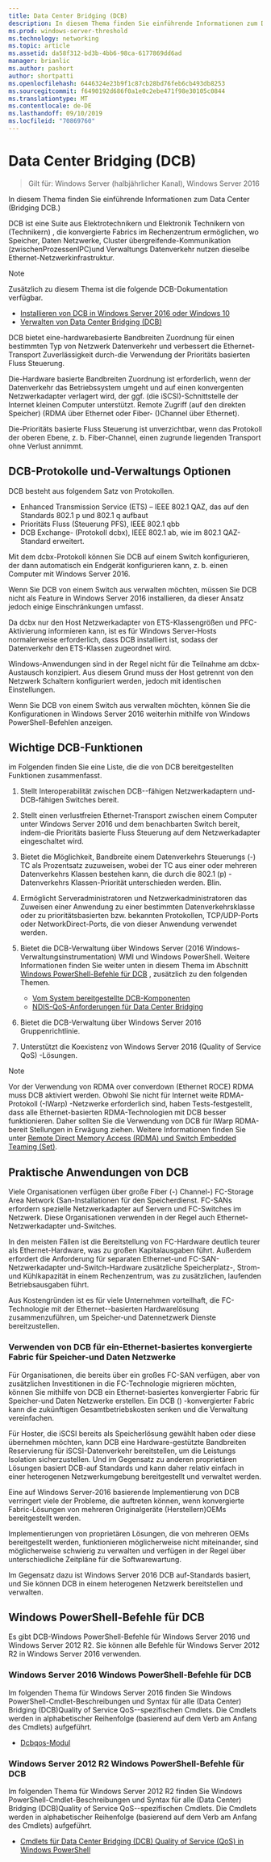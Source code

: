 ```yaml
---
title: Data Center Bridging (DCB)
description: In diesem Thema finden Sie einführende Informationen zum Data Center Bridging in Windows Server 2016.
ms.prod: windows-server-threshold
ms.technology: networking
ms.topic: article
ms.assetid: da58f312-bd3b-4bb6-98ca-6177869dd6ad
manager: brianlic
ms.author: pashort
author: shortpatti
ms.openlocfilehash: 6446324e23b9f1c87cb28bd76feb6cb493db8253
ms.sourcegitcommit: f6490192d686f0a1e0c2ebe471f98e30105c0844
ms.translationtype: MT
ms.contentlocale: de-DE
ms.lasthandoff: 09/10/2019
ms.locfileid: "70869760"
---
```

# <a name="data-center-bridging-dcb"></a>Data Center Bridging \(DCB\)

>Gilt für: Windows Server (halbjährlicher Kanal), Windows Server 2016

In diesem Thema finden Sie einführende Informationen zum Data Center \(Bridging DCB.\)

DCB ist eine Suite aus Elektrotechnikern und Elektronik Technikern von \(Technikern\) , die konvergierte Fabrics im Rechenzentrum ermöglichen, wo Speicher, Daten Netzwerke, Cluster übergreifende\-Kommunikation \(zwischenProzessenIPC\)und Verwaltungs Datenverkehr nutzen dieselbe Ethernet-Netzwerkinfrastruktur.

>[!NOTE]
>Zusätzlich zu diesem Thema ist die folgende DCB-Dokumentation verfügbar.
>
>- [Installieren von DCB in Windows Server 2016 oder Windows 10](dcb-install.md)
>- [Verwalten von Data Center Bridging (DCB)](dcb-manage.md)

DCB bietet eine\-hardwarebasierte Bandbreiten Zuordnung für einen bestimmten Typ von Netzwerk Datenverkehr und verbessert die Ethernet-Transport Zuverlässigkeit durch\-die Verwendung der Prioritäts basierten Fluss Steuerung.

Die\-Hardware basierte Bandbreiten Zuordnung ist erforderlich, wenn der Datenverkehr das Betriebssystem umgeht und auf einen konvergenten Netzwerkadapter verlagert wird, der ggf. \(die iSCSI\)-Schnittstelle der Internet kleinen Computer unterstützt. Remote Zugriff \(auf den direkten Speicher\) (RDMA über Ethernet oder Fiber- \(\)Channel über Ethernet).

Die\-Prioritäts basierte Fluss Steuerung ist unverzichtbar, wenn das Protokoll der oberen Ebene, z. b. Fiber-Channel, einen zugrunde liegenden Transport ohne Verlust annimmt.

## <a name="dcb-protocols-and-management-options"></a>DCB-Protokolle und-Verwaltungs Optionen

DCB besteht aus folgendem Satz von Protokollen. 

- Enhanced Transmission Service \(ETS\) – IEEE 802.1 QAZ, das auf den Standards 802.1 p und 802.1 q aufbaut
- Prioritäts Fluss \(Steuerung PFS\), IEEE 802.1 qbb 
- DCB Exchange- \(Protokoll dcbx\), IEEE 802.1 ab, wie im 802.1 QAZ-Standard erweitert.

Mit dem dcbx-Protokoll können Sie DCB auf einem Switch konfigurieren, der dann automatisch ein Endgerät konfigurieren kann, z. b. einen Computer mit Windows Server 2016.

Wenn Sie DCB von einem Switch aus verwalten möchten, müssen Sie DCB nicht als Feature in Windows Server 2016 installieren, da dieser Ansatz jedoch einige Einschränkungen umfasst.

Da dcbx nur den Host Netzwerkadapter von ETS-Klassengrößen und PFC-Aktivierung informieren kann, ist es für Windows Server-Hosts normalerweise erforderlich, dass DCB installiert ist, sodass der Datenverkehr den ETS-Klassen zugeordnet wird.

Windows-Anwendungen sind in der Regel nicht für die Teilnahme am dcbx-Austausch konzipiert. Aus diesem Grund muss der Host getrennt von den Netzwerk Schaltern konfiguriert werden, jedoch mit identischen Einstellungen.

Wenn Sie DCB von einem Switch aus verwalten möchten, können Sie die Konfigurationen in Windows Server 2016 weiterhin mithilfe von Windows PowerShell-Befehlen anzeigen.

##  <a name="important-dcb-functionality"></a>Wichtige DCB-Funktionen

im Folgenden finden Sie eine Liste, die die von DCB bereitgestellten Funktionen zusammenfasst.

1. Stellt Interoperabilität zwischen DCB\--fähigen Netzwerkadaptern und\-DCB-fähigen Switches bereit.

2. Stellt einen verlustfreien Ethernet-Transport zwischen einem Computer unter Windows Server 2016 und dem benachbarten Switch bereit, indem\-die Prioritäts basierte Fluss Steuerung auf dem Netzwerkadapter eingeschaltet wird.

3. Bietet die Möglichkeit, Bandbreite einem Datenverkehrs Steuerungs \(-\) TC als Prozentsatz zuzuweisen, wobei der TC aus einer oder mehreren Datenverkehrs Klassen bestehen kann, die durch die 802.1 \(p\) -Datenverkehrs Klassen-Priorität unterschieden werden. Blin.

4. Ermöglicht Serveradministratoren und Netzwerkadministratoren das Zuweisen einer Anwendung zu einer bestimmten Datenverkehrsklasse oder zu prioritätsbasierten bzw. bekannten Protokollen, TCP/UDP-Ports oder NetworkDirect-Ports, die von dieser Anwendung verwendet werden.

5. Bietet die DCB-Verwaltung über Windows Server \(2016 Windows-Verwaltungsinstrumentation\) WMI und Windows PowerShell. Weitere Informationen finden Sie weiter unten in diesem Thema im Abschnitt [Windows PowerShell-Befehle für DCB](#bkmk_wps) , zusätzlich zu den folgenden Themen.
    - [Vom System bereitgestellte DCB-Komponenten](https://msdn.microsoft.com/windows/hardware/drivers/network/system-provided-dcb-components)
    - [NDIS-QoS-Anforderungen für Data Center Bridging](https://msdn.microsoft.com/windows/hardware/drivers/network/ndis-qos-requirements-for-data-center-bridging)

6. Bietet die DCB-Verwaltung über Windows Server 2016 Gruppenrichtlinie.

7. Unterstützt die Koexistenz von Windows Server 2016 \(Quality of Service QoS\) -Lösungen.

>[!NOTE]
>Vor der Verwendung von RDMA over converdown \(Ethernet ROCE\) RDMA muss DCB aktiviert werden. Obwohl Sie nicht für Internet weite RDMA-Protokoll \(-IWarp\) -Netzwerke erforderlich sind, haben Tests\-festgestellt, dass alle Ethernet-basierten RDMA-Technologien mit DCB besser funktionieren. Daher sollten Sie die Verwendung von DCB für IWarp RDMA-bereit Stellungen in Erwägung ziehen. Weitere Informationen finden Sie unter [Remote Direct Memory Access (RDMA) und Switch Embedded Teaming (Set)](../../../virtualization/hyper-v-virtual-switch/RDMA-and-Switch-Embedded-Teaming.md).

##  <a name="practical-applications-of-dcb"></a>Praktische Anwendungen von DCB

Viele Organisationen verfügen über große Fiber \(-\) Channel-\) FC-Storage Area Network \(San-Installationen für den Speicherdienst. FC-SANs erfordern spezielle Netzwerkadapter auf Servern und FC-Switches im Netzwerk. Diese Organisationen verwenden in der Regel auch Ethernet-Netzwerkadapter und-Switches.

In den meisten Fällen ist die Bereitstellung von FC-Hardware deutlich teurer als Ethernet-Hardware, was zu großen Kapitalausgaben führt. Außerdem erfordert die Anforderung für separaten Ethernet-und FC-SAN-Netzwerkadapter und-Switch-Hardware zusätzliche Speicherplatz-, Strom-und Kühlkapazität in einem Rechenzentrum, was zu zusätzlichen, laufenden Betriebsausgaben führt.

Aus Kostengründen ist es für viele Unternehmen vorteilhaft, die FC-Technologie mit der Ethernet\--basierten Hardwarelösung zusammenzuführen, um Speicher-und Datennetzwerk Dienste bereitzustellen.

### <a name="using-dcb-for-an-ethernet-based-converged-fabric-for-storage-and-data-networking"></a>Verwenden von DCB für ein\-Ethernet-basiertes konvergierte Fabric für Speicher-und Daten Netzwerke

Für Organisationen, die bereits über ein großes FC-SAN verfügen, aber von zusätzlichen Investitionen in die FC-Technologie migrieren möchten, können Sie mithilfe von DCB ein Ethernet-basiertes konvergierter Fabric für Speicher-und Daten Netzwerke erstellen. Ein DCB \(\) -konvergierter Fabric kann die zukünftigen Gesamtbetriebskosten senken und die Verwaltung vereinfachen.

Für Hoster, die iSCSI bereits als Speicherlösung gewählt haben oder diese übernehmen möchten, kann DCB eine Hardware\-gestützte Bandbreiten Reservierung für iSCSI-Datenverkehr bereitstellen, um die Leistungs Isolation sicherzustellen. Und im Gegensatz zu anderen proprietären Lösungen basiert DCB\-auf Standards und kann daher relativ einfach in einer heterogenen Netzwerkumgebung bereitgestellt und verwaltet werden.

Eine auf Windows Server\-2016 basierende Implementierung von DCB verringert viele der Probleme, die auftreten können, wenn konvergierte Fabric-Lösungen von mehreren Originalgeräte \(Herstellern\)OEMs bereitgestellt werden.

Implementierungen von proprietären Lösungen, die von mehreren OEMs bereitgestellt werden, funktionieren möglicherweise nicht miteinander, sind möglicherweise schwierig zu verwalten und verfügen in der Regel über unterschiedliche Zeitpläne für die Softwarewartung. 

Im Gegensatz dazu ist Windows Server 2016 DCB auf\-Standards basiert, und Sie können DCB in einem heterogenen Netzwerk bereitstellen und verwalten.

## <a name="bkmk_wps"></a>Windows PowerShell-Befehle für DCB

Es gibt DCB-Windows PowerShell-Befehle für Windows Server 2016 und Windows Server 2012 R2. Sie können alle Befehle für Windows Server 2012 R2 in Windows Server 2016 verwenden.

### <a name="windows-server-2016-windows-powershell-commands-for-dcb"></a>Windows Server 2016 Windows PowerShell-Befehle für DCB

Im folgenden Thema für Windows Server 2016 finden Sie Windows PowerShell-Cmdlet-Beschreibungen und Syntax für alle \(Data Center\) Bridging \(DCB\)Quality of Service QoS\--spezifischen Cmdlets. Die Cmdlets werden in alphabetischer Reihenfolge (basierend auf dem Verb am Anfang des Cmdlets) aufgeführt.

- [Dcbqos-Modul](https://technet.microsoft.com/itpro/powershell/windows/dcbqos/dcbqos)

### <a name="windows-server-2012-r2-windows-powershell-commands-for-dcb"></a>Windows Server 2012 R2 Windows PowerShell-Befehle für DCB

Im folgenden Thema für Windows Server 2012 R2 finden Sie Windows PowerShell-Cmdlet-Beschreibungen und Syntax für alle \(Data Center\) Bridging \(DCB\)Quality of Service QoS\--spezifischen Cmdlets. Die Cmdlets werden in alphabetischer Reihenfolge (basierend auf dem Verb am Anfang des Cmdlets) aufgeführt.

- [Cmdlets für Data Center Bridging (DCB) Quality of Service (QoS) in Windows PowerShell](https://technet.microsoft.com/library/hh967440.aspx)
